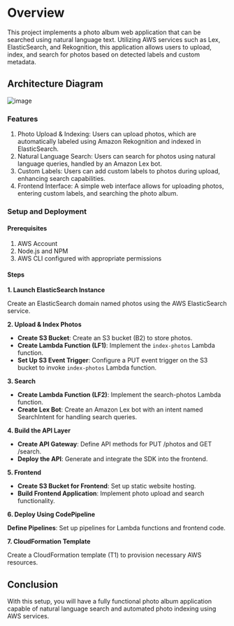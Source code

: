 # Overview
This project implements a photo album web application that can be searched using natural language text. Utilizing AWS services such as Lex, ElasticSearch, and Rekognition, this application allows users to upload, index, and search for photos based on detected labels and custom metadata.

## Architecture Diagram

![image](https://github.com/rohnnie/PicFinder/assets/46161834/65de225a-fee4-40ae-b6aa-2a9c188e2fb6)

### Features
1. Photo Upload & Indexing: Users can upload photos, which are automatically labeled using Amazon Rekognition and indexed in ElasticSearch.
2. Natural Language Search: Users can search for photos using natural language queries, handled by an Amazon Lex bot.
3. Custom Labels: Users can add custom labels to photos during upload, enhancing search capabilities.
4. Frontend Interface: A simple web interface allows for uploading photos, entering custom labels, and searching the photo album.

### Setup and Deployment

#### Prerequisites
1. AWS Account
2. Node.js and NPM
3. AWS CLI configured with appropriate permissions

#### Steps
**1. Launch ElasticSearch Instance**

Create an ElasticSearch domain named photos using the AWS ElasticSearch service.

**2. Upload & Index Photos**

- **Create S3 Bucket**: Create an S3 bucket (B2) to store photos.
- **Create Lambda Function (LF1)**: Implement the `index-photos` Lambda function.
- **Set Up S3 Event Trigger**: Configure a PUT event trigger on the S3 bucket to invoke `index-photos` Lambda function.

**3. Search**

- **Create Lambda Function (LF2)**: Implement the search-photos Lambda function.
- **Create Lex Bot**: Create an Amazon Lex bot with an intent named SearchIntent for handling search queries.

**4. Build the API Layer**

- **Create API Gateway**: Define API methods for PUT /photos and GET /search.
- **Deploy the API**: Generate and integrate the SDK into the frontend.

**5. Frontend**

- **Create S3 Bucket for Frontend**: Set up static website hosting.
- **Build Frontend Application**: Implement photo upload and search functionality.

**6. Deploy Using CodePipeline**

**Define Pipelines**: Set up pipelines for Lambda functions and frontend code.

**7. CloudFormation Template**

Create a CloudFormation template (T1) to provision necessary AWS resources.

## Conclusion

With this setup, you will have a fully functional photo album application capable of natural language search and automated photo indexing using AWS services.


